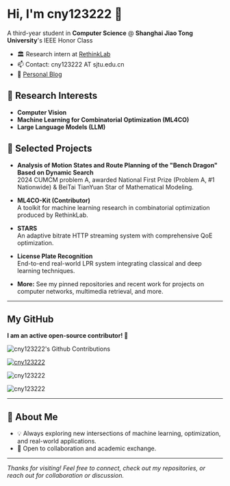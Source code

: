 # Hi, I'm cny123222 👋

A third-year student in **Computer Science**
@ **Shanghai Jiao Tong University**'s IEEE Honor Class
- 🏛️ Research intern at [RethinkLab](https://thinklab.sjtu.edu.cn)
- 📫 Contact: cny123222 AT sjtu.edu.cn
- 📝 [Personal Blog](https://cny123222.github.io)

## 🔬 Research Interests

- **Computer Vision**
- **Machine Learning for Combinatorial Optimization (ML4CO)**
- **Large Language Models (LLM)**

## 🚀 Selected Projects

- **Analysis of Motion States and Route Planning of the "Bench Dragon" Based on Dynamic Search**  
  2024 CUMCM problem A, awarded National First Prize (Problem A, #1 Nationwide) & BeiTai TianYuan Star of Mathematical Modeling.

- **ML4CO-Kit (Contributor)**  
  A toolkit for machine learning research in combinatorial optimization produced by RethinkLab.

- **STARS**  
  An adaptive bitrate HTTP streaming system with comprehensive QoE optimization.

- **License Plate Recognition**  
  End-to-end real-world LPR system integrating classical and deep learning techniques.

- **More:** See my pinned repositories and recent work for projects on computer networks, multimedia retrieval, and more.

---

## My GitHub

<p><b>I am an active open-source contributor! 🚀</b></p>

<!-- 绿格贡献图 -->
<img src="https://ghchart.rshah.org/cny123222" alt="cny123222's Github Contributions" />

<!-- Trophy 展示 -->
<p>
  <a href="https://github.com/ryo-ma/github-profile-trophy">
    <img src="https://github-profile-trophy.vercel.app/?username=cny123222&margin-w=20&margin-h=15&no-bg=true&row=1" alt="cny123222" />
  </a>
</p>

<!-- 统计卡片 -->
<p>
  <img src="https://github-readme-stats.vercel.app/api?username=cny123222&show_icons=true&locale=en" alt="cny123222" />
</p>

<!-- 连续提交天数 -->
<p>
  <img src="https://github-readme-streak-stats.herokuapp.com/?user=cny123222&" alt="cny123222" />
</p>

---

## 🌱 About Me

- 💡 Always exploring new intersections of machine learning, optimization, and real-world applications.
- 🤝 Open to collaboration and academic exchange.

---

*Thanks for visiting! Feel free to connect, check out my repositories, or reach out for collaboration or discussion.*
